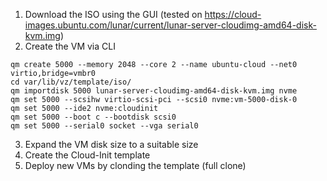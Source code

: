 1. Download the ISO using the GUI (tested on https://cloud-images.ubuntu.com/lunar/current/lunar-server-cloudimg-amd64-disk-kvm.img)
1. Create the VM via CLI
```
qm create 5000 --memory 2048 --core 2 --name ubuntu-cloud --net0 virtio,bridge=vmbr0
cd var/lib/vz/template/iso/
qm importdisk 5000 lunar-server-cloudimg-amd64-disk-kvm.img nvme
qm set 5000 --scsihw virtio-scsi-pci --scsi0 nvme:vm-5000-disk-0
qm set 5000 --ide2 nvme:cloudinit
qm set 5000 --boot c --bootdisk scsi0
qm set 5000 --serial0 socket --vga serial0
```
3. Expand the VM disk size to a suitable size
4. Create the Cloud-Init template 
5. Deploy new VMs by clonding the template (full clone)
